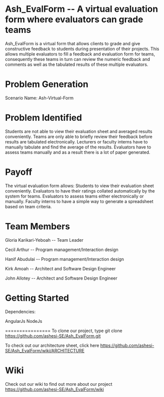 Ash_EvalForm -- A virtual evaluation form where evaluators can grade teams
============

Ash_EvalForm is a virtual form that allows clients to grade and give constructive feedback to students during presentation of their projects. This allows multiple evaluators to fill a feedback and evaluation form for teams, consequently these teams in turn can review the numeric feedback and comments as well as the tabulated results of these multiple evaluators.

Problem Generation
====================
Scenario Name: Ash-Virtual-Form 

Problem Identified
==================
Students are not able to view their evaluation sheet and averaged results conveniently.
Teams are only able to briefly review their feedback before results are tabulated electronically.
Lecturers or faculty interns have to manually tabulate and find the average of the results.
Evaluators have to assess teams manually and as a result there is a lot of paper generated.

Payoff
======
The virtual evaluation form allows:
Students to view their evaluation sheet conveniently.
Evaluators to have their ratings collated automatically by the system for teams.
Evaluators to assess teams either electronically or manually.
Faculty interns to have a simple way to generate a spreadsheet based on team criteria.

Team Members
============
Gloria Karikari-Yeboah -- Team Leader

Cecil Arthur -- Program management/Interaction design

Hanif Abudulai -- Program management/Interaction design

Kirk Amoah -- Architect and Software Design Engineer

John Allotey -- Architect and Software Design Engineer

Getting Started
===============
Dependencies:

AngularJs
NodeJs

================
To clone our project, type git clone 
https://github.com/ashesi-SE/Ash_EvalForm.git

To check out our architecture sheet, click here
https://github.com/ashesi-SE/Ash_EvalForm/wiki/ARCHITECTURE

Wiki
===
Check out our wiki to find out more about our project 
https://github.com/ashesi-SE/Ash_EvalForm/wiki